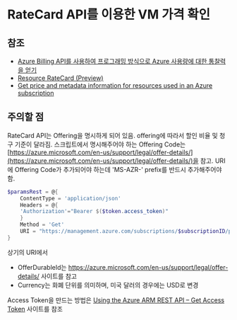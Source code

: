 # RateCard API를 이용한 VM 가격 확인

## 참조
* [Azure Billing API를 사용하여 프로그래밍 방식으로 Azure 사용량에 대한 통찰력을 얻기](https://docs.microsoft.com/ko-kr/azure/billing/billing-usage-rate-card-overview)
* [Resource RateCard (Preview)](https://msdn.microsoft.com/library/en-us/Mt219005.aspx)
* [Get price and metadata information for resources used in an Azure subscription](https://msdn.microsoft.com/en-us/library/mt219004.aspx)

## 주의할 점
RateCard API는 Offering을 명시하게 되어 있음. offering에 따라서 할인 비율 및 청구 기준이 달라짐.
스크립트에서 명시해주어야 하는 Offering Code는 [https://azure.microsoft.com/en-us/support/legal/offer-details/](https://azure.microsoft.com/en-us/support/legal/offer-details/)을 참고.
URI에 Offering Code가 추가되어야 하는데 'MS-AZR-' prefix를 반드시 추가해주어야 함.

```powershell
$paramsRest = @{
    ContentType = 'application/json'
    Headers = @{
    'Authorization'="Bearer $($token.access_token)"
    }
    Method = 'Get'
    URI = "https://management.azure.com/subscriptions/$subscriptionID/providers/Microsoft.Commerce/RateCard?api-version=2016-08-31-preview&`$filter=OfferDurableId eq 'MS-AZR-0003P' and Currency eq 'KRW' and Locale eq 'ko-KR' and RegionInfo eq 'KR'"
}
```

상기의 URI에서 
* OfferDurableId는 https://azure.microsoft.com/en-us/support/legal/offer-details/ 사이트를 참고
* Currency는 화폐 단위를 의미하며, 미국 달러의 경우에는 USD로 변경

Access Token을 만드는 방법은 [Using the Azure ARM REST API – Get Access Token](https://blogs.technet.microsoft.com/stefan_stranger/2016/10/21/using-the-azure-arm-rest-apin-get-access-token/) 사이트를 참조

